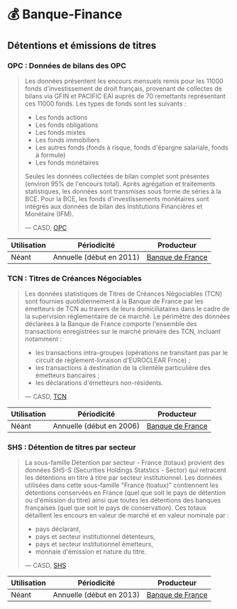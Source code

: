 # 💰 Banque-Finance

## Détentions et émissions de titres

### OPC : Données de bilans des OPC

> Les données présentent les encours mensuels remis pour les 11000 fonds d'investissement de droit français, provenant de collectes de bilans via GFIN et PACIFIC EAI auprès de 70 remettants représentant ces 11000 fonds. Les types de fonds sont les suivants :
>
> * Les fonds actions
> * Les fonds obligations
> * Les fonds mixtes
> * Les fonds immobiliers
> * Les autres fonds (fonds à risque, fonds d'épargne salariale, fonds à formule)
> * Les fonds monétaires
>
> Seules les données collectées de bilan complet sont présentes (environ 95% de l'encours total). Après agrégation et traitements statistiques, les données sont transmises sous forme de séries à la BCE. Pour la BCE, les fonds d'investissements monétaires sont intégrés aux données de bilan des Institutions Financières et Monétaire (IFM).
>
> — CASD, [OPC](https://www.casd.eu/source/donnees-de-bilans-des-opc/)

| Utilisation | Périodicité              | Producteur                                        |
| ----------- | ------------------------ | ------------------------------------------------- |
| Néant       | Annuelle (début en 2011) | [Banque de France](https://www.banque-france.fr/) |

### TCN : Titres de Créances Négociables

> Les données statistiques de Titres de Créances Négociables (TCN) sont fournies quotidiennement à la Banque de France par les émetteurs de TCN au travers de leurs domiciliataires dans le cadre de la supervision réglementaire de ce marché. Le périmètre des données déclarées à la Banque de France comporte l'ensemble des transactions enregistrées sur le marché primaire des TCN, incluant notamment :
>
> * les transactions intra-groupes (opérations ne transitant pas par le circuit de règlement-livraison d'EUROCLEAR Frnce) ;
> * les transactions à destination de la clientèle particulière des émetteurs bancaires ;
> * les déclarations d'émetteurs non-résidents.
>
> — CASD, [TCN](https://www.casd.eu/source/titres-de-creances-negociables/)

| Utilisation | Périodicité              | Producteur                                        |
| ----------- | ------------------------ | ------------------------------------------------- |
| Néant       | Annuelle (début en 2006) | [Banque de France](https://www.banque-france.fr/) |

### SHS : Détention de titres par secteur

> La sous-famille Détention par secteur - France (totaux) provient des données SHS-S (Securities Holdings Statstics - Sector) qui retracent les détentions en titre à titre par secteur institutionnel. Les données utilisées dans cette sous-famille "France (toatux)" contiennent les détentions conservées en France (quel que soit le pays de détention ou d'émission du titre) ainsi que toutes les détentions des banques françaises (quel que soit le pays de conservation). Ces totaux détaillent les encours en valeur de marché et en valeur nominale par :
>
> * pays déclarant,
> * pays et secteur institutionnel détenteurs,
> * pays et secteur institutionnel émetteurs,
> * monnaie d'émission et nature du titre.
>
> — CASD, [SHS](https://www.casd.eu/source/detention-de-titres-par-secteur-france-totaux/)

| Utilisation | Périodicité              | Producteur                                        |
| ----------- | ------------------------ | ------------------------------------------------- |
| Néant       | Annuelle (début en 2013) | [Banque de France](https://www.banque-france.fr/) |
